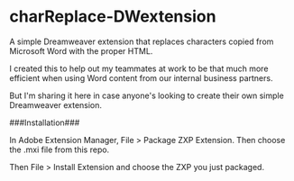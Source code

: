 charReplace-DWextension
=======================

A simple Dreamweaver extension that replaces characters copied from Microsoft Word with the proper HTML. 

I created this to help out my teammates at work to be that much more efficient when using Word content from our internal business partners.

But I'm sharing it here in case anyone's looking to create their own simple Dreamweaver extension.

###Installation###

In Adobe Extension Manager, File > Package ZXP Extension. Then choose the .mxi file from this repo.

Then File > Install Extension and choose the ZXP you just packaged.
